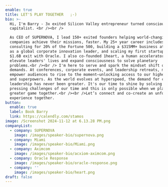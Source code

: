 ```yaml
---
enable: true
title: LET'S PLAY TOGETHER   ;-)
bio: >-
  Hi, I'm Barry - 3x exited Silicon Valley entrepreneur turned conscious
  capitalist. <br /><br />

  As CEO of SUPERNOVA, I lead 150+ exited founders helping world-changing
  companies achieve their missions, faster. My 25+ year career includes
  consulting for 20% of the Fortune 500, building a $315MM+ business at Acxiom
  as a global corporate innovation leader, and scaling my first startup to a
  $1.6B exit with Oracle. I also co-founded 1heart, a human accelerator to
  elevate leaders' lives and expand consciousness to solve planetary
  problems.<br /><br /> I'm here to serve and spark the mindset shift our future
  demands. At conferences, corporate events, and leadership retreats, my talks
  empower audiences to rise to the moment—unlocking access to our higher selves
  and superpowers. As the world evolves at hyperspeed, the demand for conscious
  leadership has never been greater. It's our time to shine by solving the
  pressing challenges of our time and this is only possible when we play a
  greater game together.<br /><br />Let’s connect and co-create an unforgettable
  experience together. 
button:
  enable: true
  label: Book Barry
  link: https://calendly.com/stamos
image: /Screenshot 2024-11-12 at 6.13.28 PM.png
companyList:
  - company: SUPERNOVA
    image: /images/speaker-bio/supernova.png
  - company: Miami
    image: /images/speaker-bio/Miami.png
  - company: Aximcom
    image: /images/speaker-bio/acxiom-aximcom.png
  - company: Oracle Response
    image: /images/speaker-bio/oracle-response.png
  - company: ''
    image: /images/speaker-bio/heart.png
draft: false
---
```

